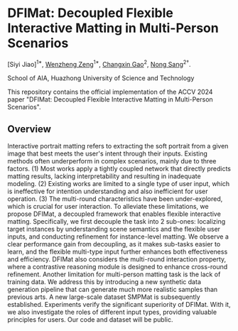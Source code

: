 # DFIMat: Decoupled Flexible Interactive Matting in Multi-Person Scenarios

[Siyi Jiao]<sup>1\*</sup>, [Wenzheng Zeng](https://scholar.google.com.sg/citations?hl=en&user=RDTJO-4AAAAJ)<sup>1*</sup>, [Changxin Gao](https://scholar.google.com/citations?user=4tku-lwAAAAJ&hl=zh-CN&oi=ao)<sup>2</sup>, [Nong Sang](https://scholar.google.com/citations?user=ky_ZowEAAAAJ&hl=zh-CN&oi=ao)<sup>2†</sup>.

School of AIA, Huazhong University of Science and Technology

This repository contains the official implementation of the ACCV 2024 paper "DFIMat: Decoupled Flexible Interactive Matting in Multi-Person Scenarios".

## Overview
Interactive portrait matting refers to extracting the soft portrait from a given image that best meets the user's intent through their inputs. Existing methods often underperform in complex scenarios, mainly due to three factors. (1) Most works apply a tightly coupled network that directly predicts matting results, lacking interpretability and resulting in inadequate modeling. (2) Existing works are limited to a single type of user input, which is ineffective for intention understanding and also inefficient for user operation. (3) The multi-round characteristics have been under-explored, which is crucial for user interaction. To alleviate these limitations, we propose DFIMat, a decoupled framework that enables flexible interactive matting. Specifically, we first decouple the task into 2 sub-ones: localizing target instances by understanding scene semantics and the flexible user inputs, and conducting refinement for instance-level matting. We observe a clear performance gain from decoupling, as it makes sub-tasks easier to learn, and the flexible multi-type input further enhances both effectiveness and efficiency. DFIMat also considers the multi-round interaction property, where a contrastive reasoning module is designed to enhance cross-round refinement. Another limitation for multi-person matting task is the lack of training data. We address this by introducing a new synthetic data generation pipeline that can generate much more realistic samples than previous arts. A new large-scale dataset SMPMat is subsequently established. Experiments verify the significant superiority of DFIMat. With it, we also investigate the roles of different input types, providing valuable principles for users. Our code and dataset will be public.
